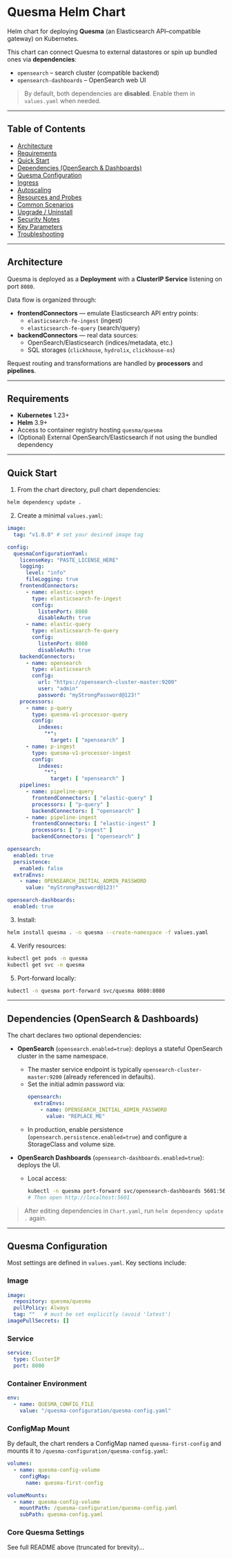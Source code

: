 # Quesma Helm Chart

Helm chart for deploying **Quesma** (an Elasticsearch API–compatible gateway) on Kubernetes.

This chart can connect Quesma to external datastores or spin up bundled ones via **dependencies**:
- `opensearch` – search cluster (compatible backend)
- `opensearch-dashboards` – OpenSearch web UI

> By default, both dependencies are **disabled**. Enable them in `values.yaml` when needed.

---

## Table of Contents

- [Architecture](#architecture)
- [Requirements](#requirements)
- [Quick Start](#quick-start)
- [Dependencies (OpenSearch & Dashboards)](#dependencies-opensearch--dashboards)
- [Quesma Configuration](#quesma-configuration)
- [Ingress](#ingress)
- [Autoscaling](#autoscaling)
- [Resources and Probes](#resources-and-probes)
- [Common Scenarios](#common-scenarios)
- [Upgrade / Uninstall](#upgrade--uninstall)
- [Security Notes](#security-notes)
- [Key Parameters](#key-parameters)
- [Troubleshooting](#troubleshooting)

---

## Architecture

Quesma is deployed as a **Deployment** with a **ClusterIP Service** listening on port `8080`.

Data flow is organized through:

- **frontendConnectors** — emulate Elasticsearch API entry points:
  - `elasticsearch-fe-ingest` (ingest)
  - `elasticsearch-fe-query` (search/query)
- **backendConnectors** — real data sources:
  - OpenSearch/Elasticsearch (indices/metadata, etc.)
  - SQL storages (`clickhouse`, `hydrolix`, `clickhouse-os`)

Request routing and transformations are handled by **processors** and **pipelines**.

---

## Requirements

- **Kubernetes** 1.23+
- **Helm** 3.9+
- Access to container registry hosting `quesma/quesma`
- (Optional) External OpenSearch/Elasticsearch if not using the bundled dependency

---

## Quick Start

1) From the chart directory, pull chart dependencies:

```bash
helm dependency update .
```

2) Create a minimal `values.yaml`:

```yaml
image:
  tag: "v1.0.0" # set your desired image tag

config:
  quesmaConfigurationYaml:
    licenseKey: "PASTE_LICENSE_HERE"
    logging:
      level: "info"
      fileLogging: true
    frontendConnectors:
      - name: elastic-ingest
        type: elasticsearch-fe-ingest
        config:
          listenPort: 8080
          disableAuth: true
      - name: elastic-query
        type: elasticsearch-fe-query
        config:
          listenPort: 8080
          disableAuth: true
    backendConnectors:
      - name: opensearch
        type: elasticsearch
        config:
          url: "https://opensearch-cluster-master:9200"
          user: "admin"
          password: "myStrongPassword@123!"
    processors:
      - name: p-query
        type: quesma-v1-processor-query
        config:
          indexes:
            "*":
              target: [ "opensearch" ]
      - name: p-ingest
        type: quesma-v1-processor-ingest
        config:
          indexes:
            "*":
              target: [ "opensearch" ]
    pipelines:
      - name: pipeline-query
        frontendConnectors: [ "elastic-query" ]
        processors: [ "p-query" ]
        backendConnectors: [ "opensearch" ]
      - name: pipeline-ingest
        frontendConnectors: [ "elastic-ingest" ]
        processors: [ "p-ingest" ]
        backendConnectors: [ "opensearch" ]

opensearch:
  enabled: true
  persistence:
    enabled: false
  extraEnvs:
    - name: OPENSEARCH_INITIAL_ADMIN_PASSWORD
      value: "myStrongPassword@123!"

opensearch-dashboards:
  enabled: true
```

3) Install:

```bash
helm install quesma . -n quesma --create-namespace -f values.yaml
```

4) Verify resources:

```bash
kubectl get pods -n quesma
kubectl get svc -n quesma
```

5) Port-forward locally:

```bash
kubectl -n quesma port-forward svc/quesma 8080:8080
```

---

## Dependencies (OpenSearch & Dashboards)

The chart declares two optional dependencies:

- **OpenSearch** (`opensearch.enabled=true`): deploys a stateful OpenSearch cluster in the same namespace.
  - The master service endpoint is typically `opensearch-cluster-master:9200` (already referenced in defaults).
  - Set the initial admin password via:
    ```yaml
    opensearch:
      extraEnvs:
        - name: OPENSEARCH_INITIAL_ADMIN_PASSWORD
          value: "REPLACE_ME"
    ```
  - In production, enable persistence (`opensearch.persistence.enabled=true`) and configure a StorageClass and volume size.

- **OpenSearch Dashboards** (`opensearch-dashboards.enabled=true`): deploys the UI.
  - Local access:
    ```bash
    kubectl -n quesma port-forward svc/opensearch-dashboards 5601:5601
    # Then open http://localhost:5601
    ```

> After editing dependencies in `Chart.yaml`, run `helm dependency update .` again.

---

## Quesma Configuration

Most settings are defined in `values.yaml`. Key sections include:

### Image

```yaml
image:
  repository: quesma/quesma
  pullPolicy: Always
  tag: ""   # must be set explicitly (avoid 'latest')
imagePullSecrets: []
```

### Service

```yaml
service:
  type: ClusterIP
  port: 8080
```

### Container Environment

```yaml
env:
  - name: QUESMA_CONFIG_FILE
    value: "/quesma-configuration/quesma-config.yaml"
```

### ConfigMap Mount

By default, the chart renders a ConfigMap named `quesma-first-config` and mounts it to `/quesma-configuration/quesma-config.yaml`:

```yaml
volumes:
  - name: quesma-config-volume
    configMap:
      name: quesma-first-config

volumeMounts:
  - name: quesma-config-volume
    mountPath: /quesma-configuration/quesma-config.yaml
    subPath: quesma-config.yaml
```

### Core Quesma Settings

See full README above (truncated for brevity)...
